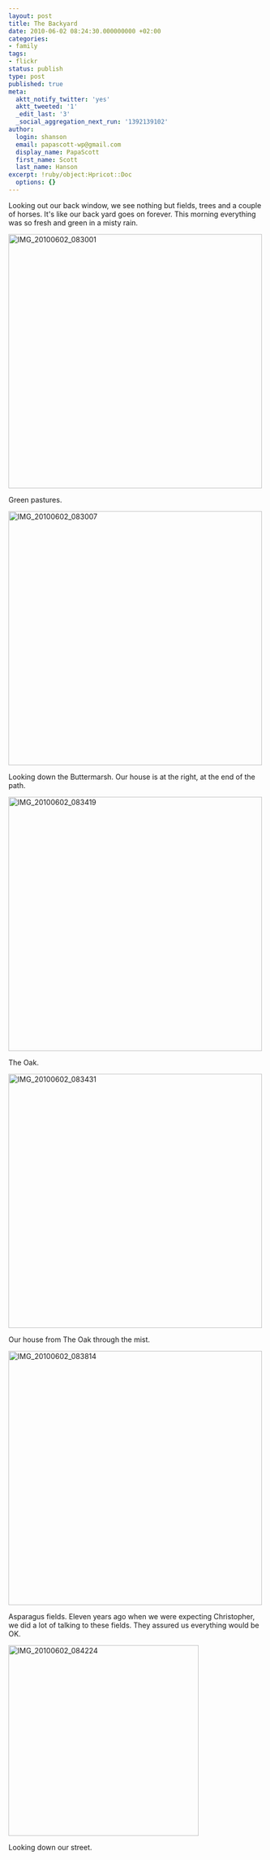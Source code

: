 ```yaml
---
layout: post
title: The Backyard
date: 2010-06-02 08:24:30.000000000 +02:00
categories:
- family
tags:
- flickr
status: publish
type: post
published: true
meta:
  aktt_notify_twitter: 'yes'
  aktt_tweeted: '1'
  _edit_last: '3'
  _social_aggregation_next_run: '1392139102'
author:
  login: shanson
  email: papascott-wp@gmail.com
  display_name: PapaScott
  first_name: Scott
  last_name: Hanson
excerpt: !ruby/object:Hpricot::Doc
  options: {}
---
```

<p>Looking out our back window, we see nothing but fields, trees and a couple of horses. It's like our back yard goes on forever. This morning everything was so fresh and green in a misty rain. </p>
<p><a href="http://www.flickr.com/photos/51035717986@N01/4662771272" title="View 'IMG_20100602_083001' on Flickr.com"><img border="0" width="500" alt="IMG_20100602_083001" src="http://farm5.static.flickr.com/4024/4662771272_1294e5555b.jpg" /></a></p>
<p>Green pastures.</p>
<p><a href="http://www.flickr.com/photos/51035717986@N01/4662771786" title="View 'IMG_20100602_083007' on Flickr.com"><img border="0" width="500" alt="IMG_20100602_083007" src="http://farm2.static.flickr.com/1295/4662771786_97ecfda96d.jpg" /></a></p>
<p>Looking down the Buttermarsh. Our house is at the right, at the end of the path.</p>
<p><a href="http://www.flickr.com/photos/51035717986@N01/4662150585" title="View 'IMG_20100602_083419' on Flickr.com"><img border="0" width="500" alt="IMG_20100602_083419" src="http://farm5.static.flickr.com/4033/4662150585_caf66e85a0.jpg" /></a></p>
<p>The Oak. </p>
<p><a href="http://www.flickr.com/photos/51035717986@N01/4662772652" title="View 'IMG_20100602_083431' on Flickr.com"><img border="0" width="500" alt="IMG_20100602_083431" src="http://farm2.static.flickr.com/1305/4662772652_5b75c49993.jpg" /></a></p>
<p>Our house from The Oak through the mist.</p>
<p><a href="http://www.flickr.com/photos/51035717986@N01/4662772954" title="View 'IMG_20100602_083814' on Flickr.com"><img border="0" width="500" alt="IMG_20100602_083814" src="http://farm2.static.flickr.com/1278/4662772954_58db1a8891.jpg" /></a></p>
<p>Asparagus fields. Eleven years ago when we were expecting Christopher, we did a lot of talking to these fields. They assured us everything would be OK.</p>
<p><a href="http://www.flickr.com/photos/51035717986@N01/4662773428" title="View 'IMG_20100602_084224' on Flickr.com"><img border="0" width="375" alt="IMG_20100602_084224" src="http://farm2.static.flickr.com/1307/4662773428_e97d0606ff.jpg" /></a></p>
<p>Looking down our street.</p>
